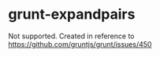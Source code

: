 # grunt-expandpairs

Not supported. Created in reference to https://github.com/gruntjs/grunt/issues/450


